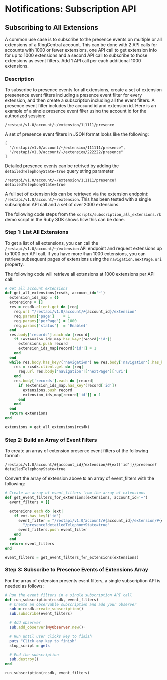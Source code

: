 # Notifications: Subscription API

## Subscribing to All Extensions

A common use case is to subscribe to the presence events on multiple or all extensions of a RingCentral account. This can be done with 2 API calls for accounts with 1000 or fewer extensions, one API call to get extension info for up to 1000 extensions and a second API call to subscribe to those extensions as event filters. Add 1 API call per each additional 1000 extensions.

### Description

To subscribe to presence events for all extensions, create a set of extension presenence event filters including a presence event filter for every extension, and then create a subscription including all the event filters. A presence event filter includes the accound id and extension id. Here is an example of a single presence event filter using the account id for the authorized session:

```
/restapi/v1.0/account/~/extension/111111/presence
```

A set of presence event filters in JSON format looks like the following:

```
[
  "/restapi/v1.0/account/~/extension/111111/presence",
  "/restapi/v1.0/account/~/extension/222222/presence"
]
```

Detailed presence events can be retrived by adding the `detailedTelephonyState=true` query string parameter

```
/restapi/v1.0/account/~/extension/111111/presence?detailedTelephonyState=true
```

A full set of extension ids can be retrieved via the extension endpoint: `/restapi/v1.0/account/~/extension`. This has been tested with a single subscription API call and a set of over 2000 extensions.

The following code steps from the `scripts/subscription_all_extensions.rb` demo script in the Ruby SDK shows how this can be done.

### Step 1: List All Extensions

To get a list of all extensions, you can call the `/restapi/v1.0/account/~/extension` API endpoint and request extensions up to 1000 per API call. If you have more than 1000 extensions, you can retrieve subsequent pages of extensions using the `navigation.nextPage.uri` property.

The following code will retrieve all extensions at 1000 extensions per API call:

```ruby
# Get all account extensions
def get_all_extensions(rcsdk, account_id='~')
  extension_ids_map = {}
  extensions = []
  res = rcsdk.client.get do |req|
    req.url "/restapi/v1.0/account/#{account_id}/extension"
    req.params['page']    = 1
    req.params['perPage'] = 1000
    req.params['status']  = 'Enabled'
  end
  res.body['records'].each do |record|
    if !extension_ids_map.has_key?(record['id'])
      extensions.push record
      extension_ids_map[record['id']] = 1
    end
  end
  while res.body.has_key?('navigation') && res.body['navigation'].has_key?('nextPage')
    res = rcsdk.client.get do |req|
      req.url res.body['navigation']['nextPage']['uri']
    end
    res.body['records'].each do |record|
      if !extension_ids_map.has_key?(record['id'])
        extensions.push record
        extension_ids_map[record['id']] = 1
      end
    end
  end
  return extensions
end

extensions = get_all_extensions(rcsdk)
```

### Step 2: Build an Array of Event Filters

To create an array of extension presence event filters of the following format:

```
/restapi/v1.0/account/#{account_id}/extension/#{ext['id']}/presence?detailedTelephonyState=true
```

Convert the array of extension above to an array of event_filters with the following:

```ruby
# Create an array of event_filters from the array of extensions
def get_event_filters_for_extensions(extensions, account_id='~')
  event_filters = []

  extensions.each do |ext|
    if ext.has_key?('id')
      event_filter = "/restapi/v1.0/account/#{account_id}/extension/#{ext['id']}" +
        "/presence?detailedTelephonyState=true"
      event_filters.push event_filter
    end
  end
  return event_filters
end

event_filters = get_event_filters_for_extensions(extensions)
```

### Step 3: Subscribe to Presence Events of Extensions Array

For the array of extension presents event filters, a single subscription API is needed as follows:

```ruby
# Run the event filters in a single subscription API call
def run_subscription(rcsdk, event_filters)
  # Create an observable subscription and add your observer
  sub = rcsdk.create_subscription()
  sub.subscribe(event_filters)

  # Add observer
  sub.add_observer(MyObserver.new())

  # Run until user clicks key to finish
  puts "Click any key to finish"
  stop_script = gets

  # End the subscription
  sub.destroy()
end

run_subscription(rcsdk, event_filters)
```